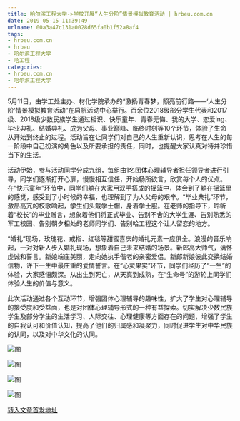 ```yaml
---
title: 哈尔滨工程大学->学校开展“人生分阶”情景模拟教育活动 | hrbeu.com.cn
date: 2019-05-15 11:39:49
urlname: 00a3a47c131a0028d65fa0b1f52a8af4
tags: 
- hrbeu.com.cn
- hrbeu
- 哈尔滨工程大学
- 哈工程
categories:
- hrbeu.com.cn
- 哈尔滨工程大学
---
```



5月11日，由学工处主办、材化学院承办的“激扬青春梦，照亮前行路——‘人生分阶’情景模拟教育活动”在启航活动中心举行。百余位2018级部分学生代表和2017级、2018级少数民族学生通过相识、快乐童年、青春无悔、我的大学、恋爱ing、毕业典礼、结婚典礼、成为父母、事业巅峰、临终时刻等10个环节，体验了生命从开始到终止的过程。活动旨在让同学们对自己的人生重新认识，思考在人生的每一阶段中自己扮演的角色以及所要承担的责任，同时，也提醒大家认真对待并珍惜当下的生活。

活动伊始，参与活动同学分成九组，每组由1名团体心理辅导者担任领导者进行引导，同学们逐渐打开心扉，慢慢相互信任，开始畅所欲言，欣赏每个人的优点。在“快乐童年”环节中，同学们躺在大家用双手搭成的摇篮中，体会到了躺在摇篮里的感觉，感受到了小时候的幸福，也理解到了为人父母的艰辛。“毕业典礼”环节，激昂高亢的校歌响起，学生们头戴学士帽，身着学士服。在老师的指导下，聆听着“校长”的毕业赠言，想象着他们将正式毕业、告别不舍的大学生涯、告别熟悉的军工校园、告别朝夕相处的老师同学们、告别哈工程这个让人留恋的地方。

“婚礼”现场，玫瑰花、戒指、红毯等甜蜜喜庆的婚礼元素一应俱全。浪漫的音乐响起，一对对新人步入婚礼现场，想象着自己未来结婚的场景。新郎高大帅气，满怀虔诚和誓言。新娘端庄美丽，走向她执手偕老的亲密爱侣。新郎新娘彼此交换结婚信物，许下一生中最庄重的爱情誓言。在“心灵果实”环节，同学们经历了“一生”的体验，大家感悟颇深。从出生到死亡，从天真到成熟，在“生命号”的游轮上同学们体验人生的价值与意义。

此次活动通过各个互动环节，增强团体心理辅导的趣味性，扩大了学生对心理辅导的接受度和受益面，也是对团体心理辅导形式的一种有益探索。切实解决少数民族学生及部分学生的生活学习、人际交往、心理健康等方面存在的问题，增强了学生的自我认可和价值认知，提高了他们的归属感和凝聚力，同时促进学生对中华民族的认同，以及对中华文化的认同。



![图](http://gongxue.cn/news/UploadFiles_4906/201905/2019051510502278.jpg)

![图](http://gongxue.cn/news/UploadFiles_4906/201905/2019051510502270.jpg)

![图](http://gongxue.cn/news/UploadFiles_4906/201905/2019051510502298.jpg)

![图](http://gongxue.cn/news/UploadFiles_4906/201905/2019051510502256.jpg)

[转入文章首发地址](http://gongxue.cn/news/2019/201905/news_195420.html)